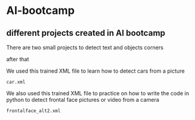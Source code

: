 # AI-bootcamp
## different projects created in AI bootcamp

There are two small projects to detect text and objects corners

after that 



We used this trained XML file to learn how to detect cars from a picture

```car.xml```

We also used this trained XML file to practice on how to write the code in python to detect frontal face pictures or video from a camera

```frontalface_alt2.xml```
